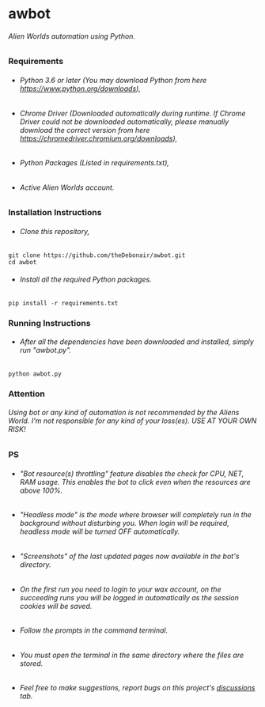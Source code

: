 # awbot
###### Alien Worlds automation using Python.

### Requirements
- ###### Python 3.6 or later (You may download Python from here https://www.python.org/downloads),
- ###### Chrome Driver (Downloaded automatically during runtime. If Chrome Driver could not be downloaded automatically, please manually download the correct version from here https://chromedriver.chromium.org/downloads),
- ###### Python Packages (Listed in requirements.txt),
- ###### Active Alien Worlds account.

### Installation Instructions
- ###### Clone this repository,
```
git clone https://github.com/theDebonair/awbot.git
cd awbot
```

- ###### Install all the required Python packages.
```
pip install -r requirements.txt
```

### Running Instructions
- ###### After all the dependencies have been downloaded and installed, simply run "awbot.py".
```
python awbot.py
```

### Attention
###### Using bot or any kind of automation is not recommended by the Aliens World. I'm not responsible for any kind of your loss(es). USE AT YOUR OWN RISK!

### PS
- ###### "Bot resource(s) throttling" feature disables the check for CPU, NET, RAM usage. This enables the bot to click even when the resources are above 100%.
- ###### "Headless mode" is the mode where browser will completely run in the background without disturbing you. When login will be required, headless mode will be turned OFF automatically.
- ###### "Screenshots" of the last updated pages now available in the bot's directory.
- ###### On the first run you need to login to your wax account, on the succeeding runs you will be logged in automatically as the session cookies will be saved.
- ###### Follow the prompts in the command terminal.
- ###### You must open the terminal in the same directory where the files are stored.
- ###### Feel free to make suggestions, report bugs on this project's [discussions](https://github.com/theDebonair/awbot/discussions) tab.
